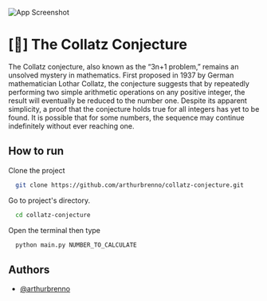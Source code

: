 
![App Screenshot](https://media.discordapp.net/attachments/815753127537410102/1096438008443576370/image.png?width=521&height=444)


# [💭] The Collatz Conjecture
The Collatz conjecture, also known as the “3n+1 problem,” remains an unsolved mystery in mathematics. First proposed in 1937 by German mathematician Lothar Collatz, the conjecture suggests that by repeatedly performing two simple arithmetic operations on any positive integer, the result will eventually be reduced to the number one. Despite its apparent simplicity, a proof that the conjecture holds true for all integers has yet to be found. It is possible that for some numbers, the sequence may continue indefinitely without ever reaching one.


## How to run

Clone the project

```bash
  git clone https://github.com/arthurbrenno/collatz-conjecture.git
```

Go to project's directory.

```bash
  cd collatz-conjecture
```

Open the terminal then type

```bash
  python main.py NUMBER_TO_CALCULATE
```


## Authors

- [@arthurbrenno](https://github.com/arthurbrenno)

